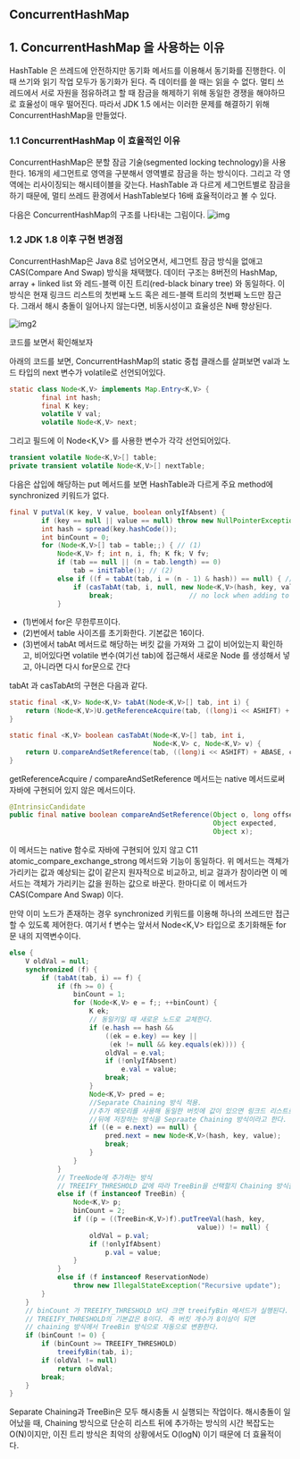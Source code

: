 ## ConcurrentHashMap

## 1. ConcurrentHashMap 을 사용하는 이유

HashTable 은 쓰레드에 안전하지만 동기화 메서드를 이용해서 동기화를 진행한다. 이 때 쓰기와 읽기 작업
모두가 동기화가 된다. 즉 데이터를 쓸 때는 읽을 수 없다. 멀티 쓰레드에서 서로 자원을 점유하려고 할 때
잠금을 해제하기 위해 동일한 경쟁을 해야하므로 효율성이 매우 떨어진다. 따라서 JDK 1.5 에서는 이러한 문제를
해결하기 위해 ConcurrentHashMap을 만들었다.

### 1.1 ConcurrentHashMap 이 효율적인 이유

ConcurrentHashMap은 분할 잠금 기술(segmented locking technology)을 사용한다. 16개의 세그먼트로
영역을 구분해서 영역별로 잠금을 하는 방식이다. 그리고 각 영역에는 리사이징되는 해시테이블을 갖는다. HashTable
과 다르게 세그먼트별로 잠금을 하기 때문에, 멀티 쓰레드 환경에서 HashTable보다 16배 효율적이라고 볼 수 있다.

다음은 ConcurrentHashMap의 구조를 나타내는 그림이다.
![img](https://programmer.ink/images/think/5f38b9d73666c1cbcd89202cf1fea322.jpg)

### 1.2 JDK 1.8 이후 구현 변경점

ConcurrentHashMap은 Java 8로 넘어오면서, 세그먼트 잠금 방식을 없애고 CAS(Compare And Swap) 방식을 채택했다.
데이터 구조는 8버전의 HashMap, array + linked list 와 레드-블랙 이진 트리(red-black binary tree) 와 동일하다.
이 방식은 현재 링크드 리스트의 첫번째 노드 혹은 레드-블랙 트리의 첫번째 노드만 잠근다. 그래서 해시 충돌이
일어나지 않는다면, 비동시성이고 효율성은 N배 향상된다.

![img2](https://programmer.ink/images/think/a7b284d7d2c1911f82abcd079a3f58be.jpg)

코드를 보면서 확인해보자

아래의 코드를 보면,
ConcurrentHashMap의 static 중첩 클래스를 살펴보면 val과 노드 타입의 next 변수가 volatile로 선언되어있다.
```java
static class Node<K,V> implements Map.Entry<K,V> {
        final int hash;
        final K key;
        volatile V val;
        volatile Node<K,V> next;
```

그리고 필드에 이 Node<K,V> 를 사용한 변수가 각각 선언되어있다.

```java
transient volatile Node<K,V>[] table;
private transient volatile Node<K,V>[] nextTable;
```
다음은 삽입에 해당하는 put 메서드를 보면 HashTable과 다르게 주요 method에 synchronized 키워드가 없다.
```java
final V putVal(K key, V value, boolean onlyIfAbsent) {
        if (key == null || value == null) throw new NullPointerException();
        int hash = spread(key.hashCode());
        int binCount = 0;
        for (Node<K,V>[] tab = table;;) { // (1)
            Node<K,V> f; int n, i, fh; K fk; V fv;
            if (tab == null || (n = tab.length) == 0)
                tab = initTable(); // (2)
            else if ((f = tabAt(tab, i = (n - 1) & hash)) == null) { // (3)
                if (casTabAt(tab, i, null, new Node<K,V>(hash, key, value)))
                    break;                   // no lock when adding to empty bin
            }
```

- (1)번에서 for은 무한루프이다.
- (2)번에서 table 사이즈를 초기화한다. 기본값은 16이다.
- (3)번에서 tabAt 메서드로 해당하는 버킷 값을 가져와 그 값이 비어있는지 확인하고, 비어있다면
volatile 변수(여기선 tab)에 접근해서 새로운 Node 를 생성해서 넣고, 아니라면 다시 for문으로 간다

tabAt 과 casTabAt의 구현은 다음과 같다.
```java
static final <K,V> Node<K,V> tabAt(Node<K,V>[] tab, int i) {
    return (Node<K,V>)U.getReferenceAcquire(tab, ((long)i << ASHIFT) + ABASE);
}

static final <K,V> boolean casTabAt(Node<K,V>[] tab, int i,
                                    Node<K,V> c, Node<K,V> v) {
    return U.compareAndSetReference(tab, ((long)i << ASHIFT) + ABASE, c, v);
}
```

getReferenceAcquire / compareAndSetReference 메서드는 native 메서드로써 자바에 구현되어 있지 않은 메서드이다.
```java
@IntrinsicCandidate
public final native boolean compareAndSetReference(Object o, long offset,
                                                   Object expected,
                                                   Object x);
```
이 메서드는 native 함수로 자바에 구현되어 있지 않고 C11 atomic_compare_exchange_strong 메서드와
기능이 동일하다.
위 메서드는 객체가 가리키는 값과 예상되는 값이 같은지 원자적으로 비교하고, 비교 걸과가 참이라면
이 메서드는 객체가 가리키는 값을 원하는 값으로 바꾼다. 한마디로 이 메서드가 CAS(Compare And Swap) 이다.

만약 이미 노드가 존재하는 경우 synchronized 키워드를 이용해 하나의 쓰레드만 접근할 수 있도록
제어한다. 여기서 f 변수는 앞서서 Node<K,V> 타입으로 초기화해둔 for 문 내의 지역변수이다.

```java
else {
    V oldVal = null;
    synchronized (f) {
        if (tabAt(tab, i) == f) {
            if (fh >= 0) {
                binCount = 1;
                for (Node<K,V> e = f;; ++binCount) {
                    K ek;
                    // 동일키일 때 새로운 노드로 교체한다.
                    if (e.hash == hash &&
                        ((ek = e.key) == key ||
                         (ek != null && key.equals(ek)))) {
                        oldVal = e.val;
                        if (!onlyIfAbsent)
                            e.val = value;
                        break;
                    }
                    Node<K,V> pred = e;
                    //Separate Chaining 방식 적용.
                    //추가 메모리를 사용해 동일한 버킷에 값이 있으면 링크드 리스트로 해당 value를
                    //뒤에 저장하는 방식을 Sepraate Chaining 방식이라고 한다.
                    if ((e = e.next) == null) {
                        pred.next = new Node<K,V>(hash, key, value);
                        break;
                    }
                }
            }
            // TreeNode에 추가하는 방식
            // TREEIFY_THRESHOLD 값에 따라 TreeBin을 선택할지 Chaining 방식을 선택할지 정한다
            else if (f instanceof TreeBin) {
                Node<K,V> p;
                binCount = 2;
                if ((p = ((TreeBin<K,V>)f).putTreeVal(hash, key,
                                               value)) != null) {
                    oldVal = p.val;
                    if (!onlyIfAbsent)
                        p.val = value;
                }
            }
            else if (f instanceof ReservationNode)
                throw new IllegalStateException("Recursive update");
        }
    }
    // binCount 가 TREEIFY_THRESHOLD 보다 크면 treeifyBin 메서드가 실행된다.
    // TREEIFY_THRESHOLD의 기본값은 8이다. 즉 버킷 개수가 8이상이 되면
    // chaining 방식에서 TreeBin 방식으로 자동으로 변환한다.
    if (binCount != 0) {
        if (binCount >= TREEIFY_THRESHOLD)
            treeifyBin(tab, i);
        if (oldVal != null)
            return oldVal;
        break;
    }
}
```

Separate Chaining과 TreeBin은 모두 해시충돌 시 실행되는 작업이다. 해시충돌이 일어났을 때,
Chaining 방식으로 단순히 리스트 뒤에 추가하는 방식의 시간 복잡도는 O(N)이지만, 이진 트리 방식은 최악의 상황에서도
O(logN) 이기 때문에 더 효율적이다.







